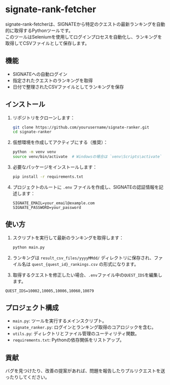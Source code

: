 # signate-rank-fetcher

signate-rank-fetcherは、SIGNATEから特定のクエストの最新ランキングを自動的に取得するPythonツールです。  
このツールはSeleniumを使用してログインプロセスを自動化し、ランキングを取得してCSVファイルとして保存します。

## 機能

- SIGNATEへの自動ログイン
- 指定されたクエストのランキングを取得
- 日付で整理されたCSVファイルとしてランキングを保存

## インストール

1. リポジトリをクローンします：
    ```bash
    git clone https://github.com/yourusername/signate-ranker.git
    cd signate-ranker
    ```

2. 仮想環境を作成してアクティブにする（推奨）：
    ```bash
    python -m venv venv
    source venv/bin/activate  # Windowsの場合は `venv\Scripts\activate`
    ```

3. 必要なパッケージをインストールします：
    ```bash
    pip install -r requirements.txt
    ```

4. プロジェクトのルートに `.env` ファイルを作成し、SIGNATEの認証情報を記述します：
    ```plaintext
    SIGNATE_EMAIL=your_email@example.com
    SIGNATE_PASSWORD=your_password
    ```

## 使い方

1. スクリプトを実行して最新のランキングを取得します：
    ```bash
    python main.py
    ```

2. ランキングは `result_csv_files/yyyyMMdd/` ディレクトリに保存され、ファイル名は `quest_{quest_id}_rankings.csv` の形式になります。

3. 取得するクエストを修正したい場合、`.env`ファイル中の`QUEST_IDS`を編集します。
```
QUEST_IDS=10002,10005,10006,10060,10079
```

## プロジェクト構成

- `main.py`: ツールを実行するメインスクリプト。
- `signate_ranker.py`: ログインとランキング取得のコアロジックを含む。
- `utils.py`: ディレクトリとファイル管理のユーティリティ関数。
- `requirements.txt`: Pythonの依存関係をリストアップ。

## 貢献

バグを見つけたり、改善の提案があれば、問題を報告したりプルリクエストを送ったりしてください。

